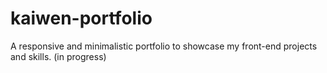 # kaiwen-portfolio
A responsive and minimalistic portfolio to showcase my front-end projects and skills. (in progress)
